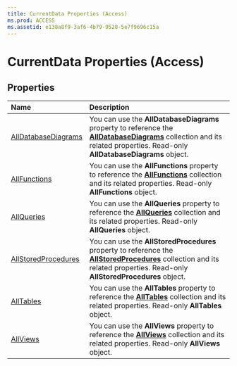 ```yaml
---
title: CurrentData Properties (Access)
ms.prod: ACCESS
ms.assetid: e138a8f9-3af6-4b79-9528-5e7f9696c15a
---
```



# CurrentData Properties (Access)

## Properties



|**Name**|**Description**|
|:-----|:-----|
|[AllDatabaseDiagrams](currentdata-alldatabasediagrams-property-access.md)|You can use the  **AllDatabaseDiagrams** property to reference the **[AllDatabaseDiagrams](alldatabasediagrams-object-access.md)** collection and its related properties. Read-only **AllDatabaseDiagrams** object.|
|[AllFunctions](currentdata-allfunctions-property-access.md)|You can use the  **AllFunctions** property to reference the **[AllFunctions](allfunctions-object-access.md)** collection and its related properties. Read-only **AllFunctions** object.|
|[AllQueries](currentdata-allqueries-property-access.md)|You can use the  **AllQueries** property to reference the **[AllQueries](allqueries-object-access.md)** collection and its related properties. Read-only **AllQueries** object.|
|[AllStoredProcedures](currentdata-allstoredprocedures-property-access.md)|You can use the  **AllStoredProcedures** property to reference the **[AllStoredProcedures](allstoredprocedures-object-access.md)** collection and its related properties. Read-only **AllStoredProcedures** object.|
|[AllTables](currentdata-alltables-property-access.md)|You can use the  **AllTables** property to reference the **[AllTables](alltables-object-access.md)** collection and its related properties. Read-only **AllTables** object.|
|[AllViews](currentdata-allviews-property-access.md)|You can use the  **AllViews** property to reference the **[AllViews](allviews-object-access.md)** collection and its related properties. Read-only **AllViews** object.|

